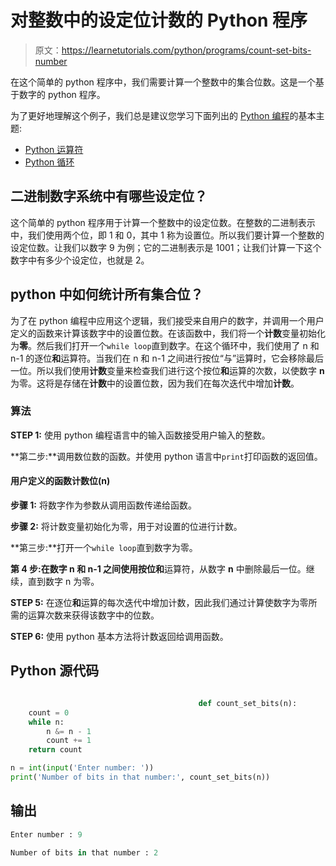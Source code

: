 # 对整数中的设定位计数的 Python 程序

> 原文：<https://learnetutorials.com/python/programs/count-set-bits-number>

在这个简单的 python 程序中，我们需要计算一个整数中的集合位数。这是一个基于数字的 python 程序。

为了更好地理解这个例子，我们总是建议您学习下面列出的 [Python 编程](../ "Python tutorial")的基本主题:

*   [Python 运算符](../../python/python-operators "operators in python")
*   [Python 循环](../../python/python-loop-tutorials "Loops in python")

## 二进制数字系统中有哪些设定位？

这个简单的 python 程序用于计算一个整数中的设定位数。在整数的二进制表示中，我们使用两个位，即 1 和 0，其中 1 称为设置位。所以我们要计算一个整数的设定位数。让我们以数字 9 为例；它的二进制表示是 1001；让我们计算一下这个数字中有多少个设定位，也就是 2。

## python 中如何统计所有集合位？

为了在 python 编程中应用这个逻辑，我们接受来自用户的数字，并调用一个用户定义的函数来计算该数字中的设置位数。在该函数中，我们将一个**计数**变量初始化为**零**。然后我们打开一个`while loop`直到数字。在这个循环中，我们使用了 n 和 n-1 的逐位**和**运算符。当我们在 n 和 n-1 之间进行按位“与”运算时，它会移除最后一位。所以我们使用**计数**变量来检查我们进行这个按位**和**运算的次数，以使数字 **n** 为零。这将是存储在**计数**中的设置位数，因为我们在每次迭代中增加**计数**。

### 算法

**STEP 1:** 使用 python 编程语言中的输入函数接受用户输入的整数。

**第二步:**调用数位数的函数。并使用 python 语言中`print`打印函数的返回值。

#### **用户定义的函数计数位(n)**

**步骤 1:** 将数字作为参数从调用函数传递给函数。

**步骤 2:** 将计数变量初始化为零，用于对设置的位进行计数。

**第三步:**打开一个`while loop`直到数字为零。

**第 4 步:**在数字 **n** 和 **n-1** 之间使用按位**和**运算符，从数字 **n** 中删除最后一位。继续，直到数字 n 为零。

**STEP 5:** 在逐位**和**运算的每次迭代中增加计数，因此我们通过计算使数字为零所需的运算次数来获得该数字中的位数。

**STEP 6:** 使用 python 基本方法将计数返回给调用函数。

## Python 源代码

```py

                                          def count_set_bits(n):
    count = 0
    while n:
        n &= n - 1
        count += 1
    return count

n = int(input('Enter number: '))
print('Number of bits in that number:', count_set_bits(n))

```

## 输出

```py
Enter number : 9

Number of bits in that number : 2
```